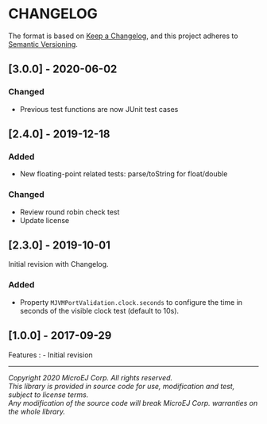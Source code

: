 # CHANGELOG

The format is based on [Keep a Changelog](https://keepachangelog.com/en/1.0.0/),
and this project adheres to [Semantic Versioning](https://semver.org/spec/v2.0.0.html).

## [3.0.0] - 2020-06-02

### Changed
 - Previous test functions are now JUnit test cases

## [2.4.0] - 2019-12-18

### Added
- New floating-point related tests: parse/toString for float/double

### Changed
- Review round robin check test
- Update license

## [2.3.0] - 2019-10-01

Initial revision with Changelog.

### Added
  - Property `MJVMPortValidation.clock.seconds` to configure the time in seconds of the visible clock test (default to 10s).
  

## [1.0.0] - 2017-09-29
Features : 
	- Initial revision

---

_Copyright 2020 MicroEJ Corp. All rights reserved._  
_This library is provided in source code for use, modification and test, subject to license terms._  
_Any modification of the source code will break MicroEJ Corp. warranties on the whole library._  
